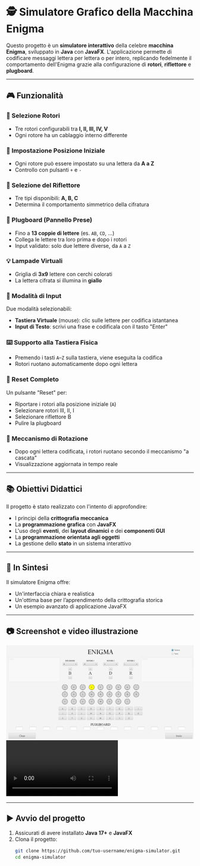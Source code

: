 # 🕵️ Simulatore Grafico della Macchina Enigma

Questo progetto è un **simulatore interattivo** della celebre **macchina Enigma**, sviluppato in **Java** con **JavaFX**. L'applicazione permette di codificare messaggi lettera per lettera o per intero, replicando fedelmente il comportamento dell'Enigma grazie alla configurazione di **rotori**, **riflettore** e **plugboard**.

---

## 🎮 Funzionalità

### 🔘 Selezione Rotori
- Tre rotori configurabili tra **I, II, III, IV, V**
- Ogni rotore ha un cablaggio interno differente

### 🔢 Impostazione Posizione Iniziale
- Ogni rotore può essere impostato su una lettera da **A a Z**
- Controllo con pulsanti `+` e `-`

### 🔁 Selezione del Riflettore
- Tre tipi disponibili: **A, B, C**
- Determina il comportamento simmetrico della cifratura

### 🔌 Plugboard (Pannello Prese)
- Fino a **13 coppie di lettere** (es. `AB`, `CD`, ...)
- Collega le lettere tra loro prima e dopo i rotori
- Input validato: solo due lettere diverse, da `A` a `Z`

### 💡 Lampade Virtuali
- Griglia di **3x9** lettere con cerchi colorati
- La lettera cifrata si illumina in **giallo**

### 🎹 Modalità di Input
Due modalità selezionabili:
- **Tastiera Virtuale** (mouse): clic sulle lettere per codifica istantanea
- **Input di Testo**: scrivi una frase e codificala con il tasto "Enter"

### ⌨️ Supporto alla Tastiera Fisica
- Premendo i tasti `A`–`Z` sulla tastiera, viene eseguita la codifica
- Rotori ruotano automaticamente dopo ogni lettera

### 🔄 Reset Completo
Un pulsante "Reset" per:
- Riportare i rotori alla posizione iniziale (`A`)
- Selezionare rotori III, II, I
- Selezionare riflettore B
- Pulire la plugboard

### 🔁 Meccanismo di Rotazione
- Dopo ogni lettera codificata, i rotori ruotano secondo il meccanismo "a cascata"
- Visualizzazione aggiornata in tempo reale

---

## 📚 Obiettivi Didattici

Il progetto è stato realizzato con l'intento di approfondire:

- I principi della **crittografia meccanica**
- La **programmazione grafica** con **JavaFX**
- L'uso degli **eventi**, dei **layout dinamici** e dei **componenti GUI**
- La **programmazione orientata agli oggetti**
- La gestione dello **stato** in un sistema interattivo

---

## 📌 In Sintesi

Il simulatore Enigma offre:

- Un'interfaccia chiara e realistica
- Un'ottima base per l’apprendimento della crittografia storica
- Un esempio avanzato di applicazione JavaFX

---

## 📷 Screenshot e video illustrazione

![Schermata dell'interfaccia](src/main/screenshots/enigma.png)
![Dimostrazione](src/main/screenshots/videoDimoostrazioneEnigma.mp4)


---

## ▶️ Avvio del progetto

1. Assicurati di avere installato **Java 17+** e **JavaFX**
2. Clona il progetto:
   ```bash
   git clone https://github.com/tuo-username/enigma-simulator.git
   cd enigma-simulator
